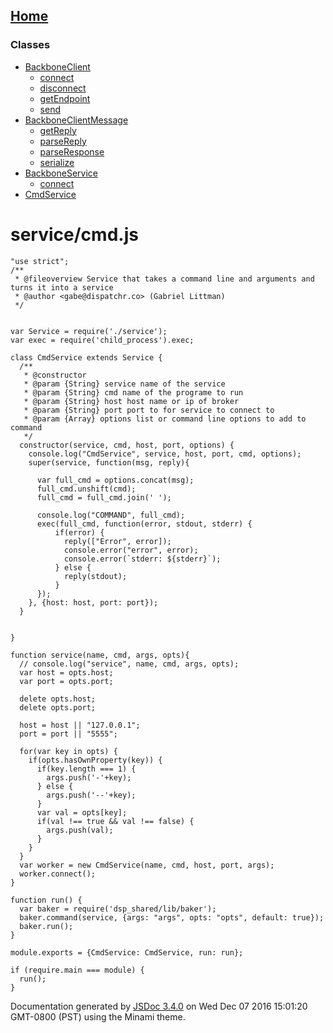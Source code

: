 [Home](index.md)
------------------

### Classes

-   [BackboneClient](BackboneClient.md)
    -   [connect](BackboneClient.md#connect)
    -   [disconnect](BackboneClient.md#disconnect)
    -   [getEndpoint](BackboneClient.md#getEndpoint)
    -   [send](BackboneClient.md#send)
-   [BackboneClientMessage](BackboneClientMessage.md)
    -   [getReply](BackboneClientMessage.md#getReply)
    -   [parseReply](BackboneClientMessage.md#parseReply)
    -   [parseResponse](BackboneClientMessage.md#parseResponse)
    -   [serialize](BackboneClientMessage.md#serialize)
-   [BackboneService](BackboneService.md)
    -   [connect](BackboneService.md#connect)
-   [CmdService](CmdService.md)

service/cmd.js
==============

``` prettyprint
"use strict";
/**
 * @fileoverview Service that takes a command line and arguments and turns it into a service
 * @author <gabe@dispatchr.co> (Gabriel Littman)
 */


var Service = require('./service');
var exec = require('child_process').exec;

class CmdService extends Service {
  /**
   * @constructor
   * @param {String} service name of the service
   * @param {String} cmd name of the programe to run
   * @param {String} host host name or ip of broker 
   * @param {String} port port to for service to connect to
   * @param {Array} options list or command line options to add to command
   */
  constructor(service, cmd, host, port, options) {
    console.log("CmdService", service, host, port, cmd, options);
    super(service, function(msg, reply){
      
      var full_cmd = options.concat(msg);
      full_cmd.unshift(cmd);
      full_cmd = full_cmd.join(' ');
      
      console.log("COMMAND", full_cmd);
      exec(full_cmd, function(error, stdout, stderr) {
          if(error) {
            reply(["Error", error]);
            console.error("error", error);
            console.error(`stderr: ${stderr}`);
          } else {
            reply(stdout);
          }          
      });
    }, {host: host, port: port});
  }
    
  
}

function service(name, cmd, args, opts){
  // console.log("service", name, cmd, args, opts);
  var host = opts.host;
  var port = opts.port;
  
  delete opts.host;
  delete opts.port;
  
  host = host || "127.0.0.1";
  port = port || "5555";

  for(var key in opts) {
    if(opts.hasOwnProperty(key)) {
      if(key.length === 1) {
        args.push('-'+key);
      } else {
        args.push('--'+key);
      }
      var val = opts[key];
      if(val !== true && val !== false) {
        args.push(val);
      }
    }
  }
  var worker = new CmdService(name, cmd, host, port, args);
  worker.connect();   
}

function run() {
  var baker = require('dsp_shared/lib/baker');  
  baker.command(service, {args: "args", opts: "opts", default: true});
  baker.run();  
}

module.exports = {CmdService: CmdService, run: run};

if (require.main === module) {
  run();
}
```

Documentation generated by [JSDoc 3.4.0](https://github.com/jsdoc3/jsdoc) on Wed Dec 07 2016 15:01:20 GMT-0800 (PST) using the Minami theme.
